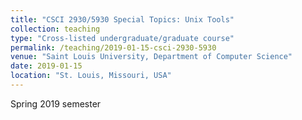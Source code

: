 ```yaml
---
title: "CSCI 2930/5930 Special Topics: Unix Tools"
collection: teaching
type: "Cross-listed undergraduate/graduate course"
permalink: /teaching/2019-01-15-csci-2930-5930
venue: "Saint Louis University, Department of Computer Science"
date: 2019-01-15
location: "St. Louis, Missouri, USA"
---
```


Spring 2019 semester
